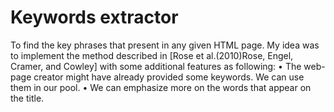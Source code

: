 # Keywords extractor

To find the key phrases that present in any given HTML page. My idea was to implement the method
described in [Rose et al.(2010)Rose, Engel, Cramer, and Cowley] with some additional features as
following:
• The web-page creator might have already provided some keywords. We can use them in our
pool.
• We can emphasize more on the words that appear on the title.
